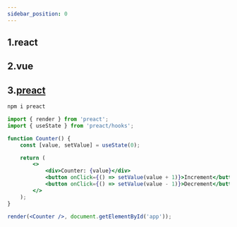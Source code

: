 ```yaml
---
sidebar_position: 0
---
```


## 1.react

## 2.vue

## 3.[preact](https://preactjs.com)
```js
npm i preact
```
```jsx
import { render } from 'preact';
import { useState } from 'preact/hooks';

function Counter() {
	const [value, setValue] = useState(0);

	return (
		<>
			<div>Counter: {value}</div>
			<button onClick={() => setValue(value + 1)}>Increment</button>
			<button onClick={() => setValue(value - 1)}>Decrement</button>
		</>
	);
}

render(<Counter />, document.getElementById('app'));

```